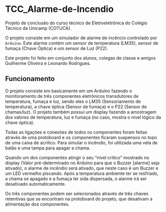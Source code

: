 # TCC_Alarme-de-Incendio
Projeto de conclusão do curso técnico de Eletroeletrônica do Colégio Técnico da Unicamp (COTUCA).

O projeto consiste em um simulador de alarme de incêncio controlado por `Arduino`. 
Este alarme contém um sensor de temperatura (LM35), sensor de fumaça (Chave Óptica) e um sensor de Luz (P22).

Este projeto foi feito em conjunto dos alunos, colegas de classe e amigos Guilherme Oliveira e Leonardo Rodrigues.

## Funcionamento

O projeto consiste em basicamente em um Arduíno fazendo o monitoramento de três componentes eletrônicos transdutores de temperatura, fumaça e luz, sendo eles o LM35 (Sensoriamento de temperatura), a chave óptica (Sensor de fumaça) e o P22 (Sensor de chamas/luz). O projeto também possui um display fazendo a amostragem dos valores de temperatura, luz e fumaça (no caso, mostra o nível lógico da chave óptica). 

Todas as ligações e conexões de todos os componentes foram feitas através de uma protoboard e os componentes ficaram suspensos no topo de uma caixa de acrílico. Para simular o incêndio, foi utilizada uma vela de balão e uma tampa para apagar a chama.

Quando um dos componentes atingir o seu “nível crítico” mostrado no display (Valor pré-determinado no Arduíno para que o Buzzer [alarme] seja ativado), o alarme de incêndio será ativado, que neste caso é um Buzzer e um LED vermelho piscando. Após a temperatura ambiente ter se resfriado, a chama se apagado e a fumaça ter sida dispersada, o alarme irá ser desativado automaticamente.

Os três componentes podem ser selecionados através de três chaves retentivas que se encontram na protoboard do projeto, que desativam a alimentação dos componentes.
